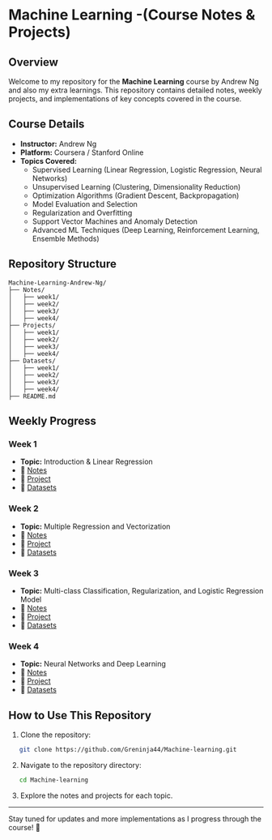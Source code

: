# Machine Learning -(Course Notes & Projects)

## Overview
Welcome to my repository for the **Machine Learning** course by Andrew Ng and also my extra learnings. This repository contains detailed notes, weekly projects, and implementations of key concepts covered in the course. 

## Course Details
- **Instructor:** Andrew Ng  
- **Platform:** Coursera / Stanford Online  
- **Topics Covered:**
  - Supervised Learning (Linear Regression, Logistic Regression, Neural Networks)
  - Unsupervised Learning (Clustering, Dimensionality Reduction)
  - Optimization Algorithms (Gradient Descent, Backpropagation)
  - Model Evaluation and Selection
  - Regularization and Overfitting
  - Support Vector Machines and Anomaly Detection
  - Advanced ML Techniques (Deep Learning, Reinforcement Learning, Ensemble Methods)
  
## Repository Structure
```
Machine-Learning-Andrew-Ng/
├── Notes/
│   ├── week1/
│   ├── week2/
│   ├── week3/
│   ├── week4/
├── Projects/
│   ├── week1/
│   ├── week2/
│   ├── week3/
│   ├── week4/
├── Datasets/
│   ├── week1/
│   ├── week2/
│   ├── week3/
│   ├── week4/
├── README.md
```

## Weekly Progress
### Week 1
- **Topic:** Introduction & Linear Regression  
- 📄 [Notes](./Notes/week1)  
- 📝 [Project](./Projects/week1/)  
- 📖 [Datasets](./Datasets/week1/)  

### Week 2
- **Topic:** Multiple Regression and Vectorization  
- 📄 [Notes](./Notes/week2)  
- 📝 [Project](./Projects/week2/)  
- 📖 [Datasets](./Datasets/week2/)  

### Week 3
- **Topic:** Multi-class Classification, Regularization, and Logistic Regression Model  
- 📄 [Notes](./Notes/week3)  
- 📝 [Project](./Projects/week3/)  
- 📖 [Datasets](./Datasets/week3/)  

### Week 4
- **Topic:** Neural Networks and Deep Learning  
- 📄 [Notes](./Notes/week4)  
- 📝 [Project](./Projects/week4/)  
- 📖 [Datasets](./Datasets/week4/)  


## How to Use This Repository
1. Clone the repository:  
```bash
   git clone https://github.com/Greninja44/Machine-learning.git
```
2. Navigate to the repository directory:
```bash
   cd Machine-learning
```
3. Explore the notes and projects for each topic.


---
Stay tuned for updates and more implementations as I progress through the course! 🚀
